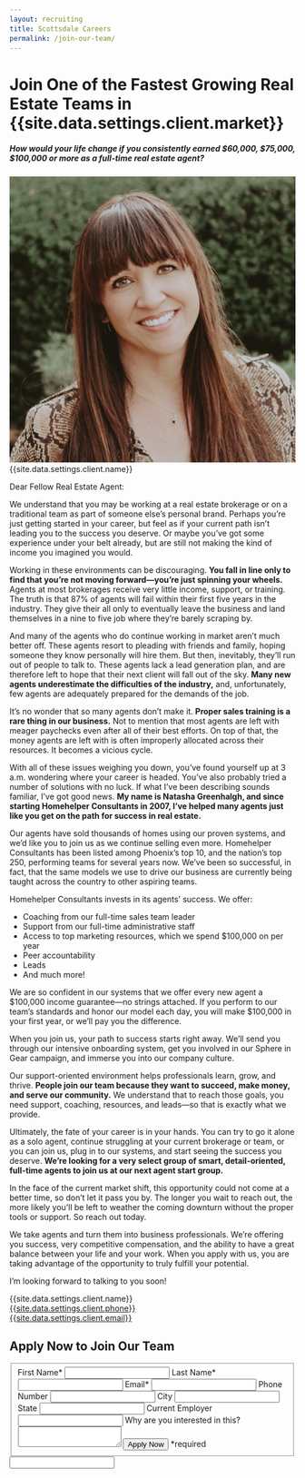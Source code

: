 ```yaml
---
layout: recruiting
title: Scottsdale Careers
permalink: /join-our-team/
---
```


<div class="recruiting-page">
<h1 class="join-us">Join One of the Fastest Growing Real Estate Teams in {{site.data.settings.client.market}}</h1>
<h5 class="join-us-subtitle">How would your life change if you consistently earned $60,000, $75,000, $100,000 or more as a full-time real estate agent?</h5>
<div class="recruiting-photo">
<span class="client-image-container">
<img src="/img/headshot.jpg" alt="{{site.data.settings.client.name}}" class="client-image"/>
</span>
<figcaption class="caption">{{site.data.settings.client.name}}</figcaption>
</div>


<p>Dear Fellow Real Estate Agent:</p>

<p>We understand that you may be working at a real estate brokerage or on a traditional team as part of someone else’s personal brand. Perhaps you’re just getting started in your career, but feel as if your current path isn’t leading you to the success you deserve. Or maybe you’ve got some experience under your belt already, but are still not making the kind of income you imagined you would. </p>

<p>Working in these environments can be discouraging. <strong>You fall in line only to find that you’re not moving forward—you’re just spinning your wheels.</strong> Agents at most brokerages receive very little income, support, or training. The truth is that 87% of agents will fail within their first five years in the industry. They give their all only to eventually leave the business and land themselves in a nine to five job where they’re barely scraping by. </p>

<p>And many of the agents who do continue working in market aren’t much better off. These agents resort to pleading with friends and family, hoping someone they know personally will hire them. But then, inevitably, they’ll run out of people to talk to. These agents lack a lead generation plan, and are therefore left to hope that their next client will fall out of the sky. <strong>Many new agents underestimate the difficulties of the industry,</strong> and, unfortunately, few agents are adequately prepared for the demands of the job.</p>

<p>It’s no wonder that so many agents don’t make it. <strong>Proper sales training is a rare thing in our business.</strong> Not to mention that most agents are left with meager paychecks even after all of their best efforts. On top of that, the money agents are left with is often improperly allocated across their resources. It becomes a vicious cycle.</p>

<p>With all of these issues weighing you down, you’ve found yourself up at 3 a.m. wondering where your career is headed. You’ve also probably tried a number of solutions with no luck. If what I’ve been describing sounds familiar, I’ve got good news. <strong>My name is Natasha Greenhalgh, and since starting Homehelper Consultants in 2007, I’ve helped many agents just like you get on the path for success in real estate.</strong> </p>

<p>Our agents have sold thousands of homes using our proven systems, and we’d like you to join us as we continue selling even more. Homehelper Consultants has been listed among Phoenix’s top 10, and the nation’s top 250, performing teams for several years now. We’ve been so successful, in fact, that the same models we use to drive our business are currently being taught across the country to other aspiring teams. </p>

<p>Homehelper Consultants invests in its agents’ success. We offer:
<ul class="indent">
<li>Coaching from our full-time sales team leader</li>
<li>Support from our full-time administrative staff</li>
<li>Access to top marketing resources, which we spend $100,000 on per year</li>
<li>Peer accountability</li>
<li>Leads</li>
<li>And much more! </li>
</ul></p>

<p>We are so confident in our systems that we offer every new agent a $100,000 income guarantee—no strings attached. If you perform to our team’s standards and honor our model each day, you will make $100,000 in your first year, or we’ll pay you the difference. </p>

<p>When you join us, your path to success starts right away. We’ll send you through our intensive onboarding system, get you involved in our Sphere in Gear campaign, and immerse you into our company culture. </p>

<p>Our support-oriented environment helps professionals learn, grow, and thrive. <strong>People join our team because they want to succeed, make money, and serve our community.</strong> We understand that to reach those goals, you need support, coaching, resources, and leads—so that is exactly what we provide.</p>

<p>Ultimately, the fate of your career is in your hands. You can try to go it alone as a solo agent, continue struggling at your current brokerage or team, or you can join us, plug in to our systems, and start seeing the success you deserve. <strong>We’re looking for a very select group of smart, detail-oriented, full-time agents to join us at our next agent start group.</strong> </p>

<p>In the face of the current market shift, this opportunity could not come at a better time, so don’t let it pass you by. The longer you wait to reach out, the more likely you’ll be left to weather the coming downturn without the proper tools or support. So reach out today. </p>

<p>We take agents and turn them into business professionals. We’re offering you success, very competitive compensation, and the ability to have a great balance between your life and your work. When you apply with us, you are taking advantage of the opportunity to truly fulfill your potential. </p>

<p>I’m looking forward to talking to you soon!</p>

<p>{{site.data.settings.client.name}}<br>
<a href="tel:1-{{site.data.settings.client.phone}}">{{site.data.settings.client.phone}}</a><br>
<a href="mailto:{{site.data.settings.client.email}}">{{site.data.settings.client.email}}</a>
</p>



<h2 class="recruiting">Apply Now to Join Our Team</h2>

<form method="post" class="home-value cta-forms" action="https://formspree.io/{{site.data.settings.client.email}}" onsubmit="return setReturn()">
					<fieldset><label for="firstname">First Name*</label> <input type="text" required="" name="firstname" /> <label for="lastname">Last Name*</label> <input type="text" required="" name="lastname" /> <label for="email">Email*</label> <input type="text" name="name" /> <label for="phone">Phone Number </label> <input type="tel" name="phone" />
						<!--base32-c9gq6t9k68pkcd3jcwpp4rbkcmtk4-base32--><label for="city">City </label> <input type="text" name="city" /> <label for="state">State </label> <input type="text" name="state" /> <label for="employer">Current Employer </label> <input type="text" name="employer" /> <label for="message">Why are you interested in this? </label><textarea name="employer"></textarea>
						<!--base32-c9gq6t9k68pk8cbme5gq4uv4cguqachj70r2urk1edjk6cg-base32--><input class="submit light-light" type="submit" value="Apply Now" name="submitrecruitingForm" /> <span class="asterisk">*required</span></fieldset>
					<!--base32-c9gq6t9k68pk8c9he1t7cxkecdkpedhpe9h6at3me5r7ee1kddhpwx9q71up4tb3f1u6mc3mdcwp6vkg6rw3gc1dc9gq6t9k68-base32-->
					<div class="hidden"><input type="hidden" value="{{site.data.settings.client.email}}" name="_to" /> <input type="hidden" value="Recruiting Contact Request Message From Your Vyral Careers and Training Video Blog" name="_subject" /> <input type="text" name="_gotcha" /></div>
				</form>
</div>
